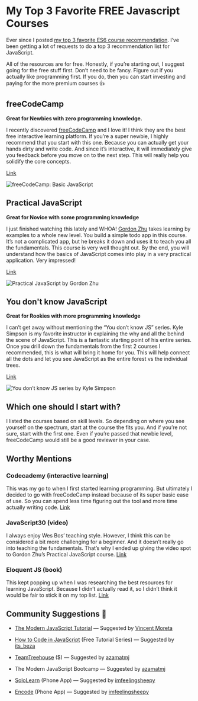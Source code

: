 # My Top 3 Favorite FREE Javascript Courses

Ever since I posted [my top 3 favorite ES6 course recommendation](/blog/my-top-3-favorite-es6-courses). I’ve been getting a lot of requests to do a top 3 recommendation list for JavaScript.

All of the resources are for free. Honestly, if you’re starting out, I suggest going for the free stuff first. Don’t need to be fancy. Figure out if you actually like programming first. If you do, then you can start investing and paying for the more premium courses 👍

## freeCodeCamp

**Great for Newbies with zero programming knowledge.**

I recently discovered [freeCodeCamp](https://www.freecodecamp.org/) and I love it! I think they are the best free interactive learning platform. If you’re a super newbie, I highly recommend that you start with this one. Because you can actually get your hands dirty and write code. And since it’s interactive, it will immediately give you feedback before you move on to the next step. This will really help you solidify the core concepts.

[Link](https://learn.freecodecamp.org/javascript-algorithms-and-data-structures/basic-javascript/)

![freeCodeCamp: Basic JavaScript](https://cdn-images-1.medium.com/max/2000/1*ewtBIx_aS3NmPpndE-b3-g.png)

## Practical JavaScript

**Great for Novice with some programming knowledge**

I just finished watching this lately and WHOA! [Gordon Zhu](undefined) takes learning by examples to a whole new level. You build a simple todo app in this course. It’s not a complicated app, but he breaks it down and uses it to teach you all the fundamentals. This course is very well thought out. By the end, you will understand how the basics of JavaScript comes into play in a very practical application. Very impressed!

[Link](https://watchandcode.com)

![Practical JavaScript by Gordon Zhu](https://cdn-images-1.medium.com/max/2000/1*t0-UtQ1858YuZtFOg6Pvtg.png)

## You don't know JavaScript

**Great for Rookies with more programming knowledge**

I can’t get away without mentioning the “You don’t know JS” series. Kyle Simpson is my favorite instructor in explaining the why and all the behind the scene of JavaScript. This is a fantastic starting point of his entire series. Once you drill down the fundamentals from the first 2 courses I recommended, this is what will bring it home for you. This will help connect all the dots and let you see JavaScript as the entire forest vs the individual trees.

[Link](https://github.com/getify/You-Dont-Know-JS)

![You don’t know JS series by Kyle Simpson](https://cdn-images-1.medium.com/max/2000/1*9zhlrpI3Fvj0WML5DD-Cvw.png)

## Which one should I start with?

I listed the courses based on skill levels. So depending on where you see yourself on the spectrum, start at the course the fits you. And if you’re not sure, start with the first one. Even if you’re passed that newbie level, freeCodeCamp would still be a good reviewer in your case.

## Worthy Mentions

### **Codecademy** (interactive learning)

This was my go to when I first started learning programming. But ultimately I decided to go with freeCodeCamp instead because of its super basic ease of use. So you can spend less time figuring out the tool and more time actually writing code. [Link](https://www.codecademy.com/learn/introduction-to-javascript)

### JavaScript30 (video)

I always enjoy Wes Bos’ teaching style. However, I think this can be considered a bit more challenging for a beginner. And it doesn’t really go into teaching the fundamentals. That’s why I ended up giving the video spot to Gordon Zhu’s Practical JavaScript course. [Link](https://javascript30.com)

### Eloquent JS (book)

This kept popping up when I was researching the best resources for learning JavaScript. Because I didn’t actually read it, so I didn’t think it would be fair to stick it on my top list. [Link](https://eloquentjavascript.net/)

## Community Suggestions 👏

- [The Modern JavaScript Tutorial](http://javascript.info/) — Suggested by [Vincent Moreta](undefined)

- [How to Code in JavaScript](https://www.digitalocean.com/community/tutorial_series/how-to-code-in-javascript) (Free Tutorial Series) — Suggested by [its_beza](https://www.instagram.com/its_beza/)

- [TeamTreehouse](https://teamtreehouse.com/) (\$) — Suggested by [azamatmj](https://www.instagram.com/azamatmj/)

- The Modern JavaScript Bootcamp — Suggested by [azamatmj](https://www.instagram.com/azamatmj/)

- [SoloLearn](https://www.sololearn.com/) (Phone App) — Suggested by [imfeelingsheepy](https://www.instagram.com/imfeelingsheepy/)

- [Encode](https://play.google.com/store/apps/details?id=com.upskew.encode&hl=en) (Phone App) — Suggested by [imfeelingsheepy](https://www.instagram.com/imfeelingsheepy/)
